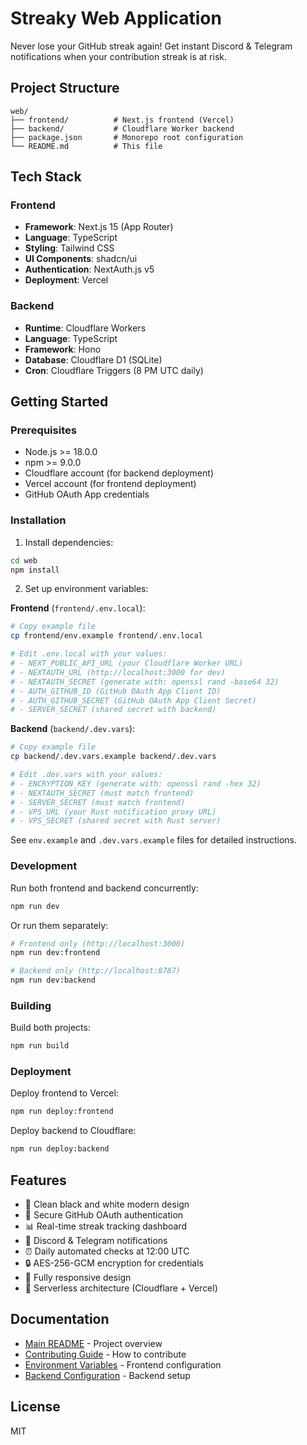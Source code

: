 # Streaky Web Application

Never lose your GitHub streak again! Get instant Discord & Telegram notifications when your contribution streak is at risk.

## Project Structure

```
web/
├── frontend/          # Next.js frontend (Vercel)
├── backend/           # Cloudflare Worker backend
├── package.json       # Monorepo root configuration
└── README.md          # This file
```

## Tech Stack

### Frontend
- **Framework**: Next.js 15 (App Router)
- **Language**: TypeScript
- **Styling**: Tailwind CSS
- **UI Components**: shadcn/ui
- **Authentication**: NextAuth.js v5
- **Deployment**: Vercel

### Backend
- **Runtime**: Cloudflare Workers
- **Language**: TypeScript
- **Framework**: Hono
- **Database**: Cloudflare D1 (SQLite)
- **Cron**: Cloudflare Triggers (8 PM UTC daily)

## Getting Started

### Prerequisites
- Node.js >= 18.0.0
- npm >= 9.0.0
- Cloudflare account (for backend deployment)
- Vercel account (for frontend deployment)
- GitHub OAuth App credentials

### Installation

1. Install dependencies:
```bash
cd web
npm install
```

2. Set up environment variables:

**Frontend** (`frontend/.env.local`):
```bash
# Copy example file
cp frontend/env.example frontend/.env.local

# Edit .env.local with your values:
# - NEXT_PUBLIC_API_URL (your Cloudflare Worker URL)
# - NEXTAUTH_URL (http://localhost:3000 for dev)
# - NEXTAUTH_SECRET (generate with: openssl rand -base64 32)
# - AUTH_GITHUB_ID (GitHub OAuth App Client ID)
# - AUTH_GITHUB_SECRET (GitHub OAuth App Client Secret)
# - SERVER_SECRET (shared secret with backend)
```

**Backend** (`backend/.dev.vars`):
```bash
# Copy example file
cp backend/.dev.vars.example backend/.dev.vars

# Edit .dev.vars with your values:
# - ENCRYPTION_KEY (generate with: openssl rand -hex 32)
# - NEXTAUTH_SECRET (must match frontend)
# - SERVER_SECRET (must match frontend)
# - VPS_URL (your Rust notification proxy URL)
# - VPS_SECRET (shared secret with Rust server)
```

See `env.example` and `.dev.vars.example` files for detailed instructions.

### Development

Run both frontend and backend concurrently:
```bash
npm run dev
```

Or run them separately:
```bash
# Frontend only (http://localhost:3000)
npm run dev:frontend

# Backend only (http://localhost:8787)
npm run dev:backend
```

### Building

Build both projects:
```bash
npm run build
```

### Deployment

Deploy frontend to Vercel:
```bash
npm run deploy:frontend
```

Deploy backend to Cloudflare:
```bash
npm run deploy:backend
```

## Features

- 🎨 Clean black and white modern design
- 🔐 Secure GitHub OAuth authentication
- 📊 Real-time streak tracking dashboard
- 🔔 Discord & Telegram notifications
- ⏰ Daily automated checks at 12:00 UTC
- 🔒 AES-256-GCM encryption for credentials
- 📱 Fully responsive design
- 🚀 Serverless architecture (Cloudflare + Vercel)

## Documentation

- [Main README](../README.md) - Project overview
- [Contributing Guide](../CONTRIBUTING.md) - How to contribute
- [Environment Variables](frontend/env.example) - Frontend configuration
- [Backend Configuration](backend/.dev.vars.example) - Backend setup

## License

MIT
